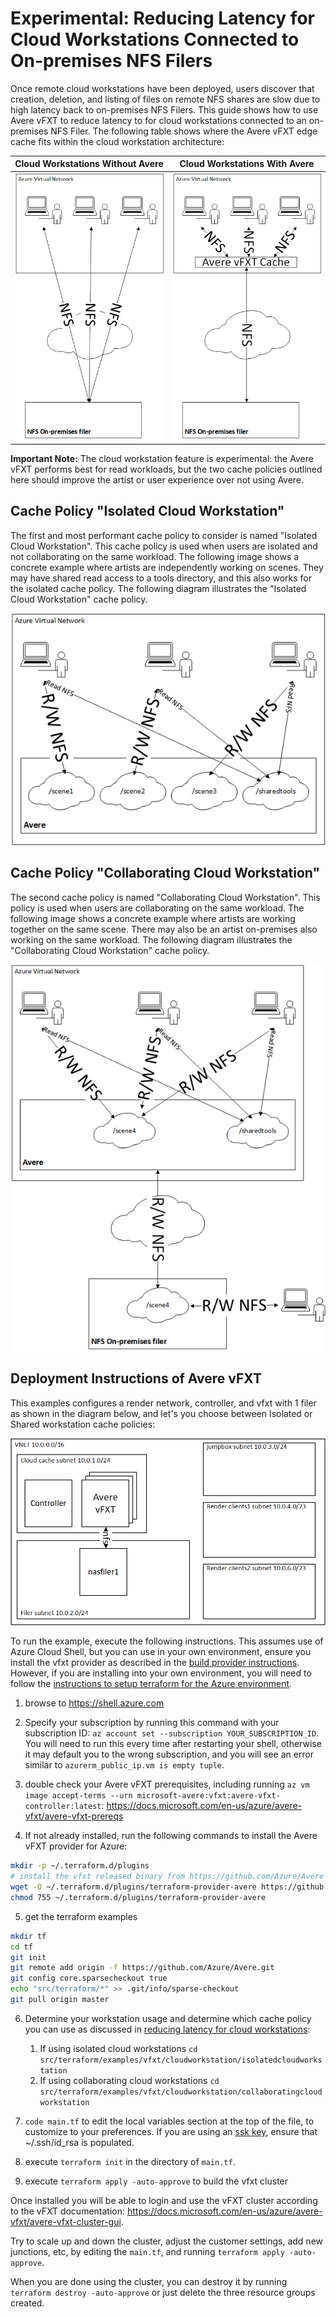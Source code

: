 # Experimental: Reducing Latency for Cloud Workstations Connected to On-premises NFS Filers

Once remote cloud workstations have been deployed, users discover that creation, deletion, and listing of files on remote NFS shares are slow due to high latency back to on-premises NFS Filers.  This guide shows how to use Avere vFXT to reduce latency to for cloud workstations connected to an on-premises NFS Filer.  The following table shows where the Avere vFXT edge cache fits within the cloud workstation architecture:

| Cloud Workstations Without Avere | Cloud Workstations With Avere |
| --- | --- |
| <img src="withoutavere.png"> | <img src="withavere.png"> |

**Important Note:** The cloud workstation feature is experimental: the Avere vFXT performs best for read workloads, but the two cache policies outlined here should improve the artist or user experience over not using Avere.

## Cache Policy "Isolated Cloud Workstation"

The first and most performant cache policy to consider is named "Isolated Cloud Workstation".  This cache policy is used when users are isolated and not collaborating on the same workload.  The following image shows a concrete example where artists are independently working on scenes.  They may have shared read access to a tools directory, and this also works for the isolated cache policy.  The following diagram illustrates the "Isolated Cloud Workstation" cache policy.

<div style="text-align:center"><img src="isolatedcloudworkstation.png"></div>

## Cache Policy "Collaborating Cloud Workstation"

The second cache policy is named "Collaborating Cloud Workstation".  This policy is used when users are collaborating on the same workload. The following image shows a concrete example where artists are working together on the same scene.  There may also be an artist on-premises also working on the same workload.  The following diagram illustrates the "Collaborating Cloud Workstation" cache policy. 

<div style="text-align:center"><img src="collaboratingcloudworkstation.png"></div>

## Deployment Instructions of Avere vFXT

This examples configures a render network, controller, and vfxt with 1 filer as shown in the diagram below, and let's you choose between Isolated or Shared workstation cache policies:

![The architecture](../../../../../docs/images/terraform/1filer.png)

To run the example, execute the following instructions.  This assumes use of Azure Cloud Shell, but you can use in your own environment, ensure you install the vfxt provider as described in the [build provider instructions](../../../providers/terraform-provider-avere#build-the-terraform-provider-binary).  However, if you are installing into your own environment, you will need to follow the [instructions to setup terraform for the Azure environment](https://docs.microsoft.com/en-us/azure/terraform/terraform-install-configure).

1. browse to https://shell.azure.com

2. Specify your subscription by running this command with your subscription ID:  ```az account set --subscription YOUR_SUBSCRIPTION_ID```.  You will need to run this every time after restarting your shell, otherwise it may default you to the wrong subscription, and you will see an error similar to `azurerm_public_ip.vm is empty tuple`.

3. double check your Avere vFXT prerequisites, including running `az vm image accept-terms --urn microsoft-avere:vfxt:avere-vfxt-controller:latest`: https://docs.microsoft.com/en-us/azure/avere-vfxt/avere-vfxt-prereqs

4. If not already installed, run the following commands to install the Avere vFXT provider for Azure:
```bash
mkdir -p ~/.terraform.d/plugins
# install the vfxt released binary from https://github.com/Azure/Avere
wget -O ~/.terraform.d/plugins/terraform-provider-avere https://github.com/Azure/Avere/releases/download/tfprovider_v0.8.4/terraform-provider-avere
chmod 755 ~/.terraform.d/plugins/terraform-provider-avere
```

5. get the terraform examples
```bash
mkdir tf
cd tf
git init
git remote add origin -f https://github.com/Azure/Avere.git
git config core.sparsecheckout true
echo "src/terraform/*" >> .git/info/sparse-checkout
git pull origin master
```

6. Determine your workstation usage and determine which cache policy you can use as discussed in [reducing latency for cloud workstations](README.md):
    1. If using isolated cloud workstations `cd src/terraform/examples/vfxt/cloudworkstation/isolatedcloudworkstation`
    2. If using collaborating cloud workstations `cd src/terraform/examples/vfxt/cloudworkstation/collaboratingcloudworkstation`

7. `code main.tf` to edit the local variables section at the top of the file, to customize to your preferences.  If you are using an [ssk key](https://docs.microsoft.com/en-us/azure/virtual-machines/linux/mac-create-ssh-keys), ensure that ~/.ssh/id_rsa is populated.

8. execute `terraform init` in the directory of `main.tf`.

9. execute `terraform apply -auto-approve` to build the vfxt cluster

Once installed you will be able to login and use the vFXT cluster according to the vFXT documentation: https://docs.microsoft.com/en-us/azure/avere-vfxt/avere-vfxt-cluster-gui.

Try to scale up and down the cluster, adjust the customer settings, add new junctions, etc, by editing the `main.tf`, and running `terraform apply -auto-approve`.

When you are done using the cluster, you can destroy it by running `terraform destroy -auto-approve` or just delete the three resource groups created.


